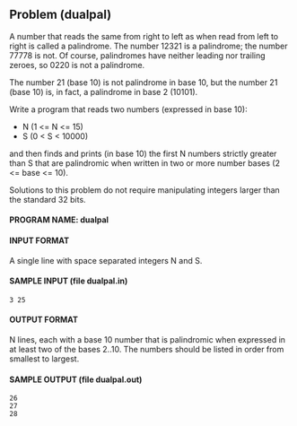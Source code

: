 ## Problem (dualpal)

A number that reads the same from right to left as when read from left to right is called a palindrome. The number 12321 is a palindrome; the number 77778 is not. Of course, palindromes have neither leading nor trailing zeroes, so 0220 is not a palindrome.

The number 21 (base 10) is not palindrome in base 10, but the number 21 (base 10) is, in fact, a palindrome in base 2 (10101).

Write a program that reads two numbers (expressed in base 10):

* N (1 <= N <= 15)
* S (0 < S < 10000)

and then finds and prints (in base 10) the first N numbers strictly greater than S that are palindromic when written in two or more number bases (2 <= base <= 10).

Solutions to this problem do not require manipulating integers larger than the standard 32 bits.

#### PROGRAM NAME: dualpal

#### INPUT FORMAT

A single line with space separated integers N and S.

#### SAMPLE INPUT (file dualpal.in)
```
3 25
```

#### OUTPUT FORMAT

N lines, each with a base 10 number that is palindromic when expressed in at least two of the bases 2..10. The numbers should be listed in order from smallest to largest.

#### SAMPLE OUTPUT (file dualpal.out)
```
26
27
28
```
